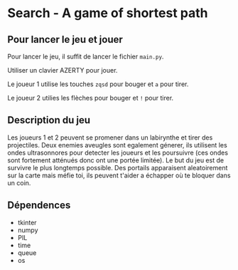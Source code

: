 # Search - A game of shortest path

## Pour lancer le jeu et jouer

Pour lancer le jeu, il suffit de lancer le fichier `main.py`.

Utiliser un clavier AZERTY pour jouer.

Le joueur 1 utilise les touches `zqsd` pour bouger et `a` pour tirer.

Le joueur 2 utilies les flèches pour bouger et `!` pour tirer.

## Description du jeu

Les joueurs 1 et 2 peuvent se promener dans un labirynthe et tirer des projectiles. Deux enemies aveugles sont egalement génerer, ils utilisent les ondes ultrasonnores pour detecter les joueurs et les poursuivre (ces ondes sont fortement atténués donc ont une portée limitée). Le but du jeu est de survivre le plus longtemps possible. Des portails apparaisent aleatoirement sur la carte mais méfie toi, ils peuvent t'aider a échapper où te bloquer dans un coin.

## Dépendences

- tkinter
- numpy
- PIL
- time
- queue
- os



<!-- ## Fonctions principales

- **Game(height, width)** : Crée une instance du jeu avec une grille de taille `height` x `width`. C'est la fonction qui initialise le jeu. Dedans, `create_window()` sert à construire la fenêtre de l'interface graphique, `create_canvas()` à initialiser le canvas, `board.show_walls()` à mettre en place la grille de jeu, `create_entities()` à creer les personnages et finallement `self.root.mainloop()` à demarer la boucle pricipale de l'interface graphique.

## Classes

- **Game** : Une classe qui gère l'état général du jeu. Elle contient les fonctions suivantes :
  - **\_\_init\_\_(self, height, width)** : Constructeur de la classe `Game`.
  - **create_window(self)** : Crée la fenêtre de l'interface graphique.
  - **create_canvas(self)** : Crée le canvas de l'interface graphique.
  - **create_entities(self)** : Crée les personnages du jeu.
- **Person** : Une classe qui représente un personnage du jeu. Elle contient les fonctions suivantes :
  - **\_\_init\_\_(self, game, evil, spawn_coord)** : Constructeur de la classe `Person`. Concernant les entrées, `game` est l'instance de la classe `Game` qui gère le personnage, `evil` est un booléen qui indique si le personnage est un ennemi ou pas, `spawn_coord` est la position initiale du personnage sur la grille.
  - **show(self)** : Affiche le personnage sur le canvas.
  - **update(self)** : Met à jour la position du personnage sur le canvas.
  - **speed_set(self, k)** : Une fonction callback qui définit la vitesse de déplacement du personnage lorsqu'une touche est appuyée.
  - **speed_cancel(self, k)** : Une fonction callback qui met a zero la vitesse de déplacement du personnage lorsqu'une touche est relâchée.
  - **move(self)** : Met a jour la position du personnage dans la grille et sur le canvas.
  - **move_control(self)** : Fonction avec un timer qui contrôle le déplacement du personnage en appelant la fonction `move()` toutes les 1000/self.speed secondes.
  - **pathfinding(self)** : Calcule le chemin le plus court depuis l'ennemi jusqu'au jouer en utilisant l'algorithm A*.
- **Board** : La classe `Board` contient les informations relatives à la grille de jeu, c'est-à-dire la positions des murs. Elle gère également la vérification des mouvements autorisés pour les personnages.
  - **\_\_init\_\_(self, game)** : Constructeur de la classe `Board`. Prend en paramètre l'instance de la classe `Game`.
  - **create_walls(self)** : Crée une grille de jeu a partir d'un tableau numpy de dimensions (height, width) qui contient des 0 pour les espaces vides et des 1 pour les murs. 
  - **show_walls(self)** : Affiche les murs sur le canvas. Parcourt le tableau numpy contenant les informations sur la grille de jeu et dessine un rectangle de couleur si la case contient un mur.
  - **check_movement(self, j, i)** : Vérifie si le mouvement demandé est possible en vérifiant si la case où le personnage veut se deplacer n'est pas un mur et ne sort pas de la carte. Prend en paramètre les coordonnées de la case en question. Renvoie `True` si le mouvement est autorisé et `False` sinon. -->
